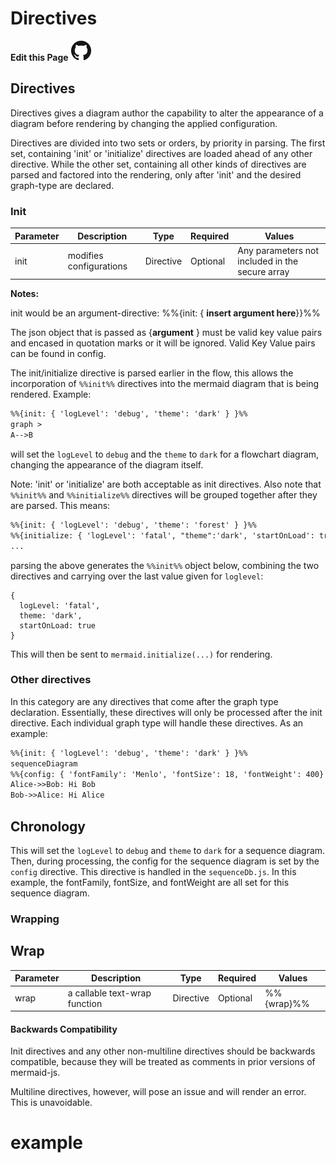 # Directives

**Edit this Page** [![N|Solid](img/GitHub-Mark-32px.png)](https://github.com/mermaid-js/mermaid/blob/develop/docs/directives.md)

## Directives
Directives gives a diagram author the capability to alter the appearance of a diagram before rendering by changing the applied configuration. 

Directives are divided into two sets or orders, by priority in parsing. The first set, containing 'init' or 'initialize' directives are loaded ahead of any other directive. While the other set, containing all other kinds of directives are parsed and factored into the rendering, only after 'init' and the desired graph-type are declared.

### Init

| Parameter | Description |Type | Required | Values|
| --- | --- | --- | --- | --- |
| init | modifies configurations| Directive| Optional | Any parameters not included in the secure array|

**Notes:**

init would be an argument-directive: %%{init: { **insert argument here**}}%%

The json object that is passed as {**argument** } must be valid key value pairs and encased in quotation marks or it will be ignored.
Valid Key Value pairs can be found in config. 

The init/initialize directive is parsed earlier in the flow, this allows the incorporation of `%%init%%` directives into the mermaid diagram that is being rendered. Example:
```mmd
%%{init: { 'logLevel': 'debug', 'theme': 'dark' } }%%
graph >
A-->B
```

will set the `logLevel` to `debug` and the `theme` to `dark` for a flowchart diagram, changing the appearance of the diagram itself. 

Note: 'init' or 'initialize' are both acceptable as init directives. Also note that `%%init%%` and `%%initialize%%` directives will be grouped together after they are parsed. This means:

```mmd
%%{init: { 'logLevel': 'debug', 'theme': 'forest' } }%%
%%{initialize: { 'logLevel': 'fatal', "theme":'dark', 'startOnLoad': true } }%%
...
```

parsing the above generates the `%%init%%` object below, combining the two directives and carrying over the last value given for `loglevel`:

```json5
{
  logLevel: 'fatal',
  theme: 'dark',
  startOnLoad: true
}
```

This will then be sent to `mermaid.initialize(...)` for rendering.


### Other directives

In this category are any directives that come after the graph type declaration. Essentially, these directives will only be processed after the init directive. Each individual graph type will handle these directives. As an example:

```mmd
%%{init: { 'logLevel': 'debug', 'theme': 'dark' } }%%
sequenceDiagram
%%{config: { 'fontFamily': 'Menlo', 'fontSize': 18, 'fontWeight': 400} }%%
Alice->>Bob: Hi Bob
Bob->>Alice: Hi Alice
```
## Chronology
This will set the `logLevel` to `debug` and `theme` to `dark` for a sequence diagram. Then, during processing, the config for the sequence diagram is set by the `config` directive. This directive is handled in the `sequenceDb.js`. In this example, the fontFamily, fontSize, and fontWeight are all set for this sequence diagram.

### Wrapping

## Wrap

| Parameter | Description |Type | Required | Values|
| --- | --- | --- | --- | --- |
| wrap | a callable text-wrap function| Directive| Optional | %%{wrap}%%|


#### Backwards Compatibility

Init directives and any other non-multiline directives should be backwards compatible, because they will be treated as comments in prior versions of mermaid-js.

Multiline directives, however, will pose an issue and will render an error. This is unavoidable.

# example 


